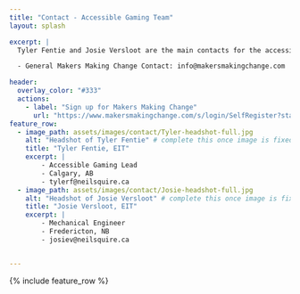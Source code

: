 ```yaml
---
title: "Contact - Accessible Gaming Team"
layout: splash

excerpt: |
  Tyler Fentie and Josie Versloot are the main contacts for the accessible gaming team at MMC. See their contact information below.

  - General Makers Making Change Contact: info@makersmakingchange.com

header:
  overlay_color: "#333"
  actions:
    - label: "Sign up for Makers Making Change"
      url: "https://www.makersmakingchange.com/s/login/SelfRegister?startURL=%2Fs%2Fadaptive-gaming%3Ft%3D1706657381300" # direct link to download the Main branch
feature_row:
  - image_path: assets/images/contact/Tyler-headshot-full.jpg
    alt: "Headshot of Tyler Fentie" # complete this once image is fixed.
    title: "Tyler Fentie, EIT"
    excerpt: |
        - Accessible Gaming Lead
        - Calgary, AB
        - tylerf@neilsquire.ca
  - image_path: assets/images/contact/Josie-headshot-full.jpg
    alt: "Headshot of Josie Versloot" # complete this once image is fixed.
    title: "Josie Versloot, EIT"
    excerpt: |
        - Mechanical Engineer
        - Fredericton, NB
        - josiev@neilsquire.ca


---
```



{% include feature_row %}